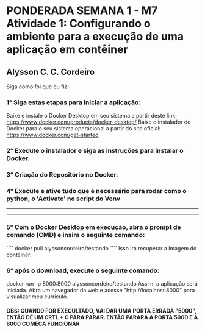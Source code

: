 # PONDERADA SEMANA 1 - M7 Atividade 1: Configurando o ambiente para a execução de uma aplicação em contêiner 
Alysson C. C. Cordeiro
---
Siga como foi que eu fiz:

### 1° Siga estas etapas para iniciar a aplicação:
Baixe e instale o Docker Desktop em seu sistema a partir deste link: https://www.docker.com/products/docker-desktop/
Baixe o instalador do Docker para o seu sistema operacional a partir do site oficial: https://www.docker.com/get-started

### 2° Execute o instalador e siga as instruções para instalar o Docker.
### 3° Criação do Repositório no Docker.
### 4° Execute e ative tudo que é necessário para rodar como o python, o 'Activate' no script do Venv
---
---
### 5° Com o Docker Desktop em execução, abra o prompt de comando (CMD) e insira o seguinte comando:
´´´´
docker pull alyssoncordeiro/testando 
´´´´
Isso irá recuperar a imagem do contêiner.
### 6° após o download, execute o seguinte comando:

docker run -p 8000:8000 alyssoncordeiro/testando 
Assim, a aplicação será iniciada. Abra um navegador da web e acesse "http://localhost:8000" para visualizar meu currículo.

#### OBS: QUAND0 FOR EXECULTADO, VAI DAR UMA PORTA ERRADA "5000", ENTÃO DÊ UM CRTL + C PARA PARAR. ENTÃO PARARÁ A PORTA 5000 E A 8000 COMECA FUNCIONAR




